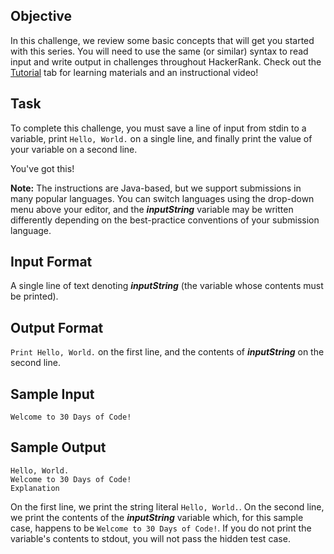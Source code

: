## Objective 
In this challenge, we review some basic concepts that will get you started with this series. You will need to use the same (or similar) syntax to read input and write output in challenges throughout HackerRank. Check out the [Tutorial](https://www.hackerrank.com/challenges/30-hello-world/tutorial) tab for learning materials and an instructional video!

## Task 
To complete this challenge, you must save a line of input from stdin to a variable, print `Hello, World.` on a single line, and finally print the value of your variable on a second line.

You've got this!

**Note:** The instructions are Java-based, but we support submissions in many popular languages. You can switch languages using the drop-down menu above your editor, and the **_inputString_** variable may be written differently depending on the best-practice conventions of your submission language.

## Input Format

A single line of text denoting **_inputString_** (the variable whose contents must be printed).

## Output Format

`Print Hello, World.` on the first line, and the contents of **_inputString_** on the second line.

## Sample Input
```
Welcome to 30 Days of Code!
```
## Sample Output
```
Hello, World. 
Welcome to 30 Days of Code!
Explanation
```
On the first line, we print the string literal `Hello, World.`. On the second line, we print the contents of the **_inputString_** variable which, for this sample case, happens to be `Welcome to 30 Days of Code!`. If you do not print the variable's contents to stdout, you will not pass the hidden test case.